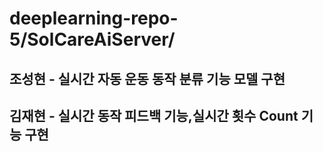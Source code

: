 # deeplearning-repo-5/SolCareAiServer/

## 조성현 - 실시간 자동 운동 동작 분류 기능 모델 구현
## 김재현 - 실시간 동작 피드백 기능,실시간 횟수 Count 기능 구현
